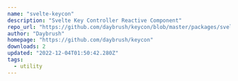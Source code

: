```yaml
---
name: "svelte-keycon"
description: "Svelte Key Controller Reactive Component"
repo_url: "https://github.com/daybrush/keycon/blob/master/packages/svelte-keycon"
author: "Daybrush"
homepage: "https://github.com/daybrush/keycon"
downloads: 2
updated: "2022-12-04T01:50:42.280Z"
tags: 
  - utility
---
```

